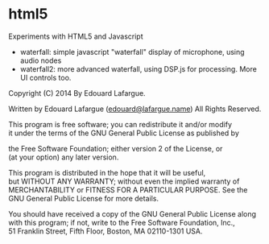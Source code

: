 html5
=====

Experiments with HTML5 and Javascript


   - waterfall: simple javascript "waterfall" display of microphone, using audio nodes
   - waterfall2: more advanced waterfall, using DSP.js for processing. More UI controls too.



 Copyright (C) 2014 By Edouard Lafargue.
        
 Written by Edouard Lafargue (edouard@lafargue.name)
 All Rights Reserved.
        
 This program is free software; you can redistribute it and/or modify   
 it under the terms of the GNU General Public License as published by
        
 the Free Software Foundation; either version 2 of the License, or      
 (at your option) any later version.    

 This program is distributed in the hope that it will be useful,        
 but WITHOUT ANY WARRANTY; without even the implied warranty of 
 MERCHANTABILITY or FITNESS FOR A PARTICULAR PURPOSE.  See the  
 GNU General Public License for more details.   
        
 You should have received a copy of the GNU General Public License along        
 with this program; if not, write to the Free Software Foundation, Inc.,        
 51 Franklin Street, Fifth Floor, Boston, MA 02110-1301 USA.
        

